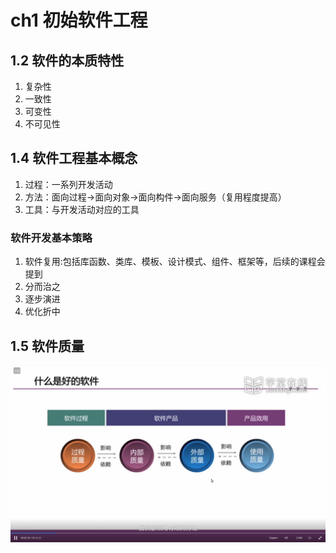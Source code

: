 # ch1 初始软件工程
## 1.2 软件的本质特性
1. 复杂性
2. 一致性
3. 可变性
4. 不可见性
## 1.4 软件工程基本概念
1. 过程：一系列开发活动
2. 方法：面向过程->面向对象->面向构件->面向服务（复用程度提高）
3. 工具：与开发活动对应的工具
### 软件开发基本策略
1. 软件复用:包括库函数、类库、模板、设计模式、组件、框架等，后续的课程会提到
2. 分而治之
3. 逐步演进
4. 优化折中
## 1.5 软件质量
![软件质量](pic/软件质量.png)